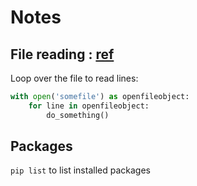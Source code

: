 # Notes

## **File reading** \: [ref](https://stackoverflow.com/questions/15599639/what-is-the-perfect-counterpart-in-python-for-while-not-eof)
Loop over the file to read lines:
```python
with open('somefile') as openfileobject:
    for line in openfileobject:
        do_something()
```

## Packages
`pip list` to list installed packages

